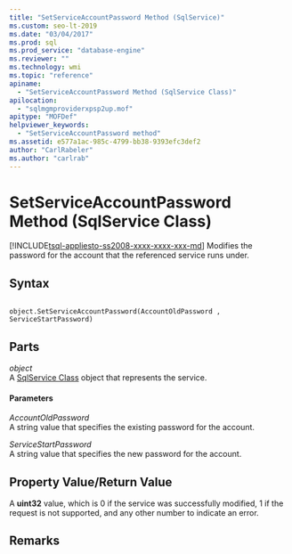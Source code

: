 ```yaml
---
title: "SetServiceAccountPassword Method (SqlService)"
ms.custom: seo-lt-2019
ms.date: "03/04/2017"
ms.prod: sql
ms.prod_service: "database-engine"
ms.reviewer: ""
ms.technology: wmi
ms.topic: "reference"
apiname: 
  - "SetServiceAccountPassword Method (SqlService Class)"
apilocation: 
  - "sqlmgmproviderxpsp2up.mof"
apitype: "MOFDef"
helpviewer_keywords: 
  - "SetServiceAccountPassword method"
ms.assetid: e577a1ac-985c-4799-bb38-9393efc3def2
author: "CarlRabeler"
ms.author: "carlrab"
---
```

# SetServiceAccountPassword Method (SqlService Class)
[!INCLUDE[tsql-appliesto-ss2008-xxxx-xxxx-xxx-md](../../../includes/tsql-appliesto-ss2008-xxxx-xxxx-xxx-md.md)]
  Modifies the password for the account that the referenced service runs under.  
  
## Syntax  
  
```  
  
object.SetServiceAccountPassword(AccountOldPassword , ServiceStartPassword)  
```  
  
## Parts  
 *object*  
 A [SqlService Class](../../../relational-databases/wmi-provider-configuration-classes/sqlservice-class/sqlservice-class.md) object that represents the service.  
  
#### Parameters  
 *AccountOldPassword*  
 A string value that specifies the existing password for the account.  
  
 *ServiceStartPassword*  
 A string value that specifies the new password for the account.  
  
## Property Value/Return Value  
 A **uint32** value, which is 0 if the service was successfully modified, 1 if the request is not supported, and any other number to indicate an error.  
  
## Remarks  
  
